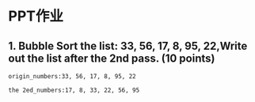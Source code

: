 PPT作业
=
## 1. Bubble Sort the list: 33, 56, 17, 8, 95, 22,Write out the list after the 2nd pass. (10 points) 
```
origin_numbers:33, 56, 17, 8, 95, 22

the 2ed_numbers:17, 8, 33, 22, 56, 95
```
